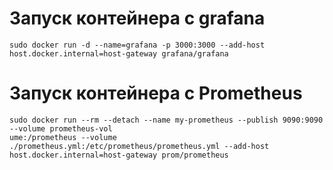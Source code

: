 # Запуск контейнера с grafana
```
sudo docker run -d --name=grafana -p 3000:3000 --add-host host.docker.internal=host-gateway grafana/grafana

```


# Запуск контейнера с Prometheus
```
sudo docker run --rm --detach --name my-prometheus --publish 9090:9090 --volume prometheus-vol
ume:/prometheus --volume ./prometheus.yml:/etc/prometheus/prometheus.yml --add-host host.docker.internal=host-gateway prom/prometheus

```

